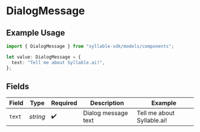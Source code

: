 # DialogMessage

## Example Usage

```typescript
import { DialogMessage } from "syllable-sdk/models/components";

let value: DialogMessage = {
  text: "Tell me about Syllable.ai!",
};
```

## Fields

| Field                      | Type                       | Required                   | Description                | Example                    |
| -------------------------- | -------------------------- | -------------------------- | -------------------------- | -------------------------- |
| `text`                     | *string*                   | :heavy_check_mark:         | Dialog message text        | Tell me about Syllable.ai! |